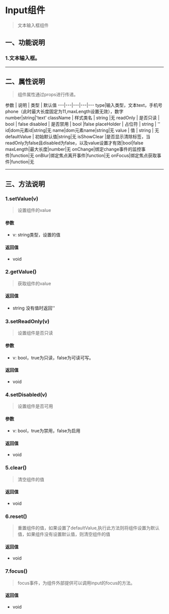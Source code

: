 # Input组件
> 文本输入框组件

## 一、功能说明
### 1.文本输入框。

---

## 二、属性说明
> 组件属性通过props进行传递。

参数 | 说明 | 类型 | 默认值
---|---|---|---|---
type|输入类型，文本text，手机号phone（此时最大长度固定为11,maxLength设置无效），数字number|string|'text'
className | 样式类名 | string |无
readOnly | 是否只读 | bool | false
disabled | 是否禁用 | bool |false
placeHolder | 占位符 | string | ''
id|dom元素id|string|无
name|dom元素name|string|无
value | 值 | string | 无
defaultValue | 初始默认值|string|无
isShowClear |是否显示清除标签，当readOnly为false且disabled为false，以及value设置才有效|bool|false 
maxLength|最大长度|number|无
onChange|绑定change事件的监控事件|function|无
onBlur|绑定焦点离开事件|function|无
onFocus|绑定焦点获取事件|function|无


---

## 三、方法说明
### 1.setValue(v)
> 设置组件的value

#### 参数
- v: string类型，设置的值

#### 返回值
- void


### 2.getValue()
> 获取组件的value

#### 返回值
- string 没有值时返回''

### 3.setReadOnly(v)
> 设置组件是否只读

#### 参数
- v: bool，true为只读，false为可读可写。

#### 返回值
- void

### 4.setDisabled(v)
> 设置组件是否可用

#### 参数
- v: bool，true为禁用，false为启用

#### 返回值
- void

### 5.clear()
> 清空组件的值

#### 返回值
- void

### 6.reset()
> 重置组件的值，如果设置了defaultValue,执行此方法则将组件设置为默认值，如果组件没有设置默认值，则清空组件的值

#### 返回值
- void

### 7.focus()
> focus事件，为组件外部提供可以调用input的focus的方法。

#### 返回值
- void